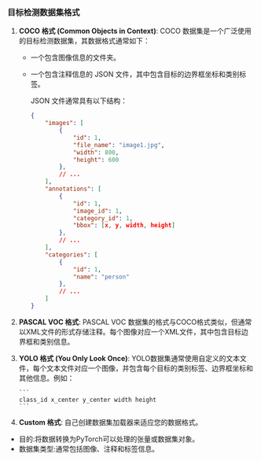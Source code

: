 ### 目标检测数据集格式

1. **COCO 格式 (Common Objects in Context)**:
   COCO 数据集是一个广泛使用的目标检测数据集，其数据格式通常如下：

   - 一个包含图像信息的文件夹。
   - 一个包含注释信息的 JSON 文件，其中包含目标的边界框坐标和类别标签。

		JSON 文件通常具有以下结构：
   
	   ```json
	   {
	       "images": [
	           {
	               "id": 1,
	               "file_name": "image1.jpg",
	               "width": 800,
	               "height": 600
	           },
	           // ...
	       ],
	       "annotations": [
	           {
	               "id": 1,
	               "image_id": 1,
	               "category_id": 1,
	               "bbox": [x, y, width, height]
	           },
	           // ...
	       ],
	       "categories": [
	           {
	               "id": 1,
	               "name": "person"
	           },
	           // ...
	       ]
	   }
	   ```

2. **PASCAL VOC 格式**:
   PASCAL VOC 数据集的格式与COCO格式类似，但通常以XML文件的形式存储注释。每个图像对应一个XML文件，其中包含目标边界框和类别信息。

3. **YOLO 格式 (You Only Look Once)**:
	   YOLO数据集通常使用自定义的文本文件，每个文本文件对应一个图像，并包含每个目标的类别标签、边界框坐标和其他信息。例如：

	   ```
	   class_id x_center y_center width height
	   ```

4. **Custom 格式**:
   自己创建数据集加载器来适应您的数据格式。

- 目的:将数据转换为PyTorch可以处理的张量或数据集对象。
- 数据集类型:通常包括图像、注释和标签信息。